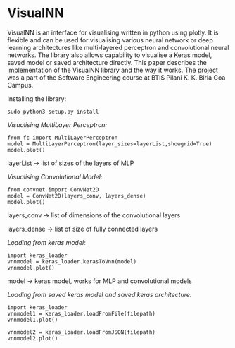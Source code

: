 # VisualNN

VisualNN is an interface for visualising written in python using plotly. It is flexible and can be used for visualising various neural network or deep learning architectures like multi-layered perceptron and convolutional neural networks. The library also allows capability to visualise a Keras model, saved model or saved architecture directly. This paper describes the implementation of the VisualNN library and the way it works. The project was a part of the Software Engineering course at BTIS Pilani K. K. Birla Goa Campus.


Installing the library:

`sudo python3 setup.py install`

*Visualising MultiLayer Perceptron:*

``` 
from fc import MultiLayerPerceptron
model = MultiLayerPerceptron(layer_sizes=layerList,showgrid=True)
model.plot()
```
layerList -> list of sizes of the layers of MLP

*Visualising Convolutional Model:*

```
from convnet import ConvNet2D
model = ConvNet2D(layers_conv, layers_dense)
model.plot()
```
layers_conv -> list of dimensions of the convolutional layers

layers_dense -> list of size of fully connected layers

*Loading from keras model:*

```
import keras_loader
vnnmodel = keras_loader.kerasToVnn(model)
vnnmodel.plot()
```
model -> keras model, works for MLP and convolutional models

*Loading from saved keras model and saved keras architecture:*
```
import keras_loader
vnnmodel1 = keras_loader.loadFromFile(filepath)
vnnmodel1.plot()

vnnmodel2 = keras_loader.loadFromJSON(filepath)
vnnmodel2.plot()
```
